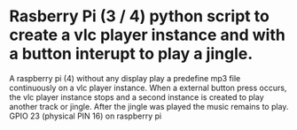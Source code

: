 # Rasberry Pi (3 / 4) python script to create a vlc player instance and with a button interupt to play a jingle.
A raspberry pi (4) without any display play a predefine mp3 file continuously on a vlc player instance. When a external button press occurs, the vlc player instance stops and a second instance is created to play another track or jingle. After the jingle was played the music remains to play.
GPIO 23 (physical PIN 16) on raspberry pi 
